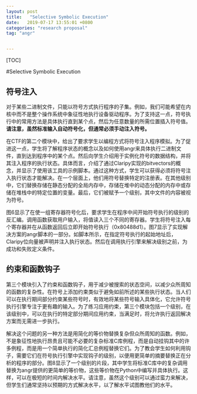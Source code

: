 ```yaml
---
layout: post
title:   "Selective Symbolic Execution"
date:   2019-07-17 13:55:01 +0800
categories: "research proposal"
tag: "angr"


---
```


[TOC]





#Selective Symbolic Execution

## 符号注入

对于某些二进制文件，只能以符号方式执行程序的子集。例如，我们可能希望在内核中而不是整个操作系统中象征性地执行设备驱动程序。为了支持这一点，符号执行中的常用方法是具体执行直到某个点，然后为任意数量的所需位置插入符号值。**请注意，虽然标准输入自动符号化，但通常必须手动注入符号。**

在CTF的第二个模块中，给出了要求学生以编程方式将符号注入程序模拟。为了促进这一点，学生将了解程序状态的概念以及如何使用angr来具体执行二进制文件，直到达到程序中的某个点。然后向学生介绍用于实例化符号的数据结构，并将其注入程序的执行状态。具体而言，介绍了通过Claripy实现的bitvectors的概念，并显示了使用该工具的示例脚本。通过这种方式，学生可以获得必须将符号注入执行状态才能解决。在一个层面上，他们用符号替换特定的注册表。在其他级别中，它们替换存储在静态分配的全局内存中，存储在堆中的动态分配的内存中或存储在堆栈中的特定位置的变量。最后，它们被赋予一个级别，其中文件的内容被视为符号。

图6显示了在使一组寄存器符号化后，要求学生在程序中间开始符号执行的级别的反汇编。调用函数获取用户输入，将值读入三个不同的寄存器。学生将符号注入每个寄存器并在从函数返回后立即开始符号执行（0x80488d1）。图7显示了实现解决方案的angr脚本的一部分。如脚本所示，在指定符号执行的起始地址后，Claripy位向量被声明并注入执行状态。然后在调用执行引擎来解决级别之前，为成功和失败定义条件。

## 约束和函数钩子

第三个模块引入了约束和函数钩子，用于减少被搜索的状态空间，以减少众所周知的函数的复杂性。在符号上添加约束类似于避免如前所述的某些执行状态。当人们可以在执行期间部分约束某些符号时，有效地将某些符号输入具体化，它允许符号执行引擎专注于更有趣的输入。为了练习应用约束，第三个模块包括一个级别，在该级别中，可以在执行的特定部分期间应用约束，当满足时，将允许执行返回解决方案而无需进一步执行。

解决这个问题的另一种方法是用简化的等价物替换复杂但众所周知的函数。例如，不是象征性地执行昂贵且可能不必要的复杂标准C库例程，而是自动挂钩其中的许多例程，而是用一个简单执行的简化汇总例程替换它们。为了教会学生如何利用钩子，需要它们在符号执行引擎中实现钩子的级别，以便用更简单的摘要替换正在分析的程序的部分。图8显示了一个级别的片段，其中学生将标准C库中的复杂调用替换为angr提供的更简单的等价物，这些等价物在Python中编写并具体执行。这样，可以在极短的时间内解决水平。请注意，虽然这个级别可以通过蛮力来解决，但学生们通常坚持以预期的方式解决水平，以了解水平试图教他们的水平。
